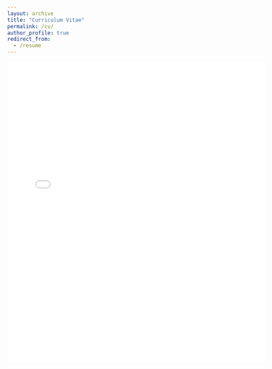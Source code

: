 ```yaml
---
layout: archive
title: "Curriculum Vitae"
permalink: /cv/
author_profile: true
redirect_from:
  - /resume
---
```


<embed src="{{ site.baseurl }}/files/official_cv.pdf" width="600" height="700" type='application/pdf'>
